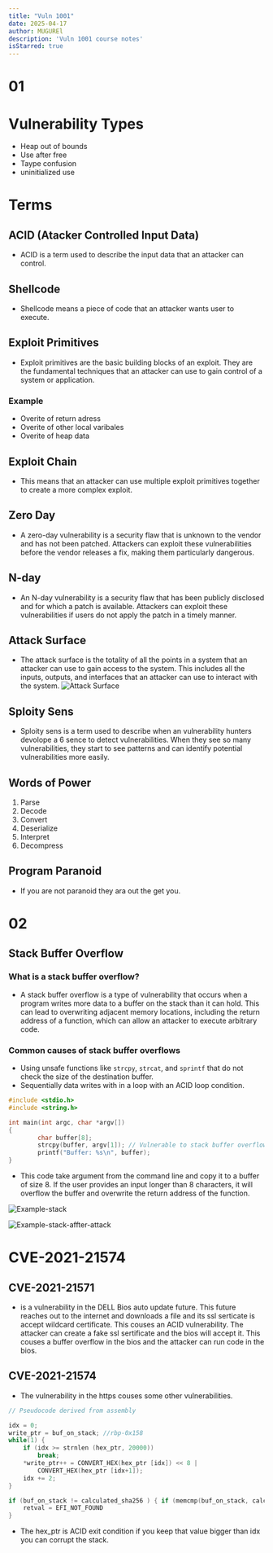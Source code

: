 ```yaml
---
title: "Vuln 1001"
date: 2025-04-17
author: MUGUREl 
description: 'Vuln 1001 course notes' 
isStarred: true
---
```

# 01
# Vulnerability Types
- Heap out of bounds
- Use after free
- Taype confusion
- uninitialized use 

# Terms
## ACID (Atacker Controlled Input Data)
- ACID is a term used to describe the input data that an attacker can control.
## Shellcode 
- Shellcode means a piece of code that an attacker wants user to execute.
## Exploit Primitives
- Exploit primitives are the basic building blocks of an exploit. They are the fundamental techniques that an attacker can use to gain control of a system or application.
### Example 
- Overite of return adress
- Overite of other local varibales
- Overite of heap data
## Exploit Chain
- This means that an attacker can use multiple exploit primitives together to create a more complex exploit.
## Zero Day
- A zero-day vulnerability is a security flaw that is unknown to the vendor and has not been patched. Attackers can exploit these vulnerabilities before the vendor releases a fix, making them particularly dangerous.
## N-day
- An N-day vulnerability is a security flaw that has been publicly disclosed and for which a patch is available. Attackers can exploit these vulnerabilities if users do not apply the patch in a timely manner.
## Attack Surface
- The attack surface is the totality of all the points in a system that an attacker can use to gain access to the system. This includes all the inputs, outputs, and interfaces that an attacker can use to interact with the system.
![Attack Surface](attack-surface.png)
## Sploity Sens
- Sploity sens is a term used to describe when an vulnerability hunters devolope a 6 sence to detect vulnerabilities. When they see so many vulnerabilities, they start to see patterns and can identify potential vulnerabilities more easily.
## Words of Power
1. Parse
2. Decode
3. Convert
4. Deserialize
5. Interpret
6. Decompress
## Program Paranoid
- If you are not paranoid they ara out the get you.

# 02
## Stack Buffer Overflow
### What is a stack buffer overflow?
- A stack buffer overflow is a type of vulnerability that occurs when a program writes more data to a buffer on the stack than it can hold. This can lead to overwriting adjacent memory locations, including the return address of a function, which can allow an attacker to execute arbitrary code.
### Common causes of stack buffer overflows
- Using unsafe functions like `strcpy`, `strcat`, and `sprintf` that do not check the size of the destination buffer.
- Sequentially data writes with in a loop with an ACID loop condition.
``` c
#include <stdio.h>
#include <string.h>

int main(int argc, char *argv[])
{
		char buffer[8];
		strcpy(buffer, argv[1]); // Vulnerable to stack buffer overflow
		printf("Buffer: %s\n", buffer);
}
```
- This code take argument from the command line and copy it to a buffer of size 8. If the user provides an input longer than 8 characters, it will overflow the buffer and overwrite the return address of the function.

![Example-stack](Example-stack01.png)

![Example-stack-affter-attack](Example-stack02.png)

# CVE-2021-21574
## CVE-2021-21571 
- is a vulnerability in the DELL Bios auto update future. This future reaches out to the internet and downloads a file and its ssl serticate is accept wildcard certificate. This couses an ACID vulnerability. The attacker can create a fake ssl sertificate and the bios will accept it. This couses a buffer overflow in the bios and the attacker can run code in the bios.

## CVE-2021-21574
- The vulnerability in the https couses some other vulnerabilities.

``` c
// Pseudocode derived from assembly

idx = 0;
write_ptr = buf_on_stack; //rbp-0x158
while(1) {
    if (idx >= strnlen (hex_ptr, 20000))
        break;
    *write_ptr++ = CONVERT_HEX(hex_ptr [idx]) << 8 |
        CONVERT_HEX(hex_ptr [idx+1]);
    idx += 2;
}

if (buf_on_stack != calculated_sha256 ) { if (memcmp(buf_on_stack, calculated_sha256, 32) )
    retval = EFI_NOT_FOUND
}
```
- The hex_ptr is ACID exit condition if you keep that value bigger than idx you can corrupt the stack.

